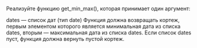 Реализуйте функцию get_min_max(), которая принимает один аргумент:

dates — список дат (тип date)
Функция должна возвращать кортеж, первым элементом которого является минимальная дата из списка dates, вторым — максимальная дата из списка dates. Если список dates пуст, функция должна вернуть пустой кортеж.
